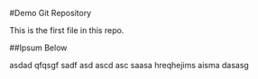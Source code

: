 #Demo Git Repository

This is the first file in this repo.

##Ipsum Below

asdad
qfqsgf
sadf
asd
ascd
asc
saasa
hreqhejims
aisma
dasasg
